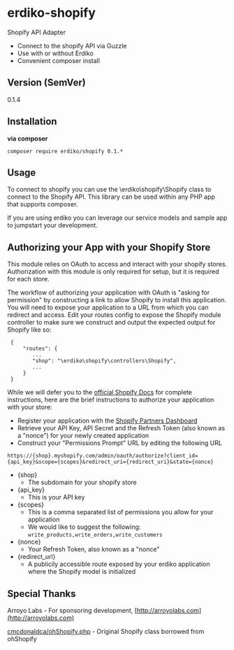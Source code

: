 erdiko-shopify
==============

Shopify API Adapter

* Connect to the shopify API via Guzzle
* Use with or without Erdiko
* Convenient composer install

Version (SemVer)
----------------

0.1.4

Installation
------------

**via composer**

	composer require erdiko/shopify 0.1.*

Usage
-----

To connect to shopify you can use the \erdiko\shopify\Shopify class to connect to the Shopify API.  This library can be used within any PHP app that supports composer.

If you are using erdiko you can leverage our service models and sample app to jumpstart your development.

Authorizing your App with your Shopify Store
-----

This module relies on OAuth to access and interact with your shopify stores. Authorization
with this module is only required for setup, but it is required for each store.

The workflow of authorizing your application with OAuth is "asking for permission" by constructing a link
to allow Shopify to install this application. You will need to expose your application to a URL from which you can
redirect and access. Edit your routes config to expose the Shopify module controller to make sure we construct
and output the expected output for Shopify like so:

```
 {
     "routes": {
     	...
        "shop": "\erdiko\shopify\controllers\Shopify",
        ...
     }
 }
```

While we will defer you to the [official Shopify Docs](https://help.shopify.com/api/guides/authentication/oauth) 
for complete instructions, here are the brief instructions to authorize your 
application with your store:


* Register your application with the [Shopify Partners Dashboard](https://app.shopify.com/services/partners/api_clients)
* Retrieve your API Key, API Secret and the Refresh Token (also known as a "nonce") for your newly created application
* Construct your "Permissions Prompt" URL by editing the following URL


`https://{shop}.myshopify.com/admin/oauth/authorize?client_id={api_key}&scope={scopes}&redirect_uri={redirect_uri}&state={nonce}`

* {shop}
    * The subdomain for your shopify store
* {api_key}
  * This is your API key
* {scopes}
  * This is a comma separated list of permissions you allow for your application
  * We would like to suggest the following: `write_products,write_orders,write_customers`
* {nonce}
  * Your Refresh Token, also known as a "nonce"
* {redirect_url}
  * A publicily accessible route exposed by your erdiko application where the Shopify 
  model is initialized
  
  
Special Thanks
--------------

Arroyo Labs - For sponsoring development, [http://arroyolabs.com](http://arroyolabs.com)

[cmcdonaldca/ohShopify.php](https://github.com/cmcdonaldca/ohShopify.php) - Original Shopify class borrowed from ohShopify
